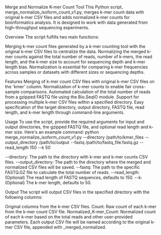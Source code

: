 Merge and Normalize K-mer Count Tool
This Python script, merge_normalize_isoform_count_v1.py, merges k-mer count data with original k-mer CSV files and adds normalized k-mer counts for bioinformatics analysis. It is designed to work with data generated from high-throughput sequencing experiments.

Overview
The script fulfills two main functions:

Merging k-mer count files generated by a k-mer counting tool with the original k-mer CSV files to centralize the data.
Normalizing the merged k-mer counts against the total number of reads, number of k-mers, the read length, and the k-mer size to account for sequencing depth and k-mer length bias.
Normalization is essential for comparing k-mer frequencies across samples or datasets with different sizes or sequencing depths.

Features
Merging of k-mer count CSV files with original k-mer CSV files on the 'kmer' column.
Normalization of k-mer counts to enable fair cross-sample comparisons.
Automated calculation of the total number of reads from a gzipped FASTQ file using the Bio.SeqIO module.
Support for processing multiple k-mer CSV files within a specified directory.
Easy specification of the target directory, output directory, FASTQ file, read length, and k-mer length through command-line arguments.

Usage
To use the script, provide the required arguments for input and output directories, the gzipped FASTQ file, and optional read length and k-mer size. Here's an example command:
python merge_normalize_isoform_count_v1.py --directory /path/to/kmer_files --output_directory /path/to/output --fastq /path/to/fastq_file.fastq.gz --read_length 150 --k 50

--directory: The path to the directory with k-mer and k-mer counts CSV files.
--output_directory: The path to the directory where the merged and normalized CSV files will be saved.
--fastq: The path to the specific FASTQ.GZ file to calculate the total number of reads.
--read_length: (Optional) The read length of FASTQ sequences, defaults to 150.
--k: (Optional) The k-mer length, defaults to 50.

Output
The script will output CSV files in the specified directory with the following columns:

Original columns from the k-mer CSV files.
Count: Raw count of each k-mer from the k-mer count CSV file.
Normalized_K-mer_Count: Normalized count of each k-mer based on the total reads and other user-provided parameters.
Each output CSV file will be named according to the original k-mer CSV file, appended with _merged_normalized.

